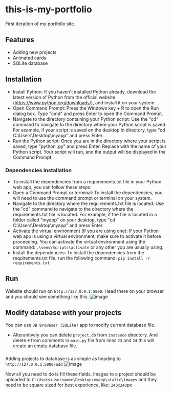 # this-is-my-portfolio
First iteration of my portfolio site. 

## Features
- Adding new projects
- Animated cards
- SQLite database

## Installation
- Install Python: If you haven't installed Python already, download the latest version of Python from the official website (https://www.python.org/downloads/), and install it on your system.
- Open Command Prompt: Press the Windows key + R to open the Run dialog box. Type "cmd" and press Enter to open the Command Prompt.
- Navigate to the directory containing your Python script: Use the "cd" command to navigate to the directory where your Python script is saved. For example, if your script is saved on the desktop in directory, type "cd C:\Users<username>\Desktop\myapp" and press Enter.
- Run the Python script: Once you are in the directory where your script is saved, type "python <filename>.py" and press Enter. Replace <filename> with the name of your Python script. Your script will run, and the output will be displayed in the Command Prompt.

### Dependencies installation
- To install the dependencies from a requirements.txt file in your Python web app, you can follow these steps:
- Open a Command Prompt or terminal: To install the dependencies, you will need to use the command prompt or terminal on your system.
- Navigate to the directory where the requirements.txt file is located: Use the "cd" command to navigate to the directory where the requirements.txt file is located. For example, if the file is located in a folder called "myapp" on your desktop, type "cd C:\Users<username>\Desktop\myapp" and press Enter.
- Activate the virtual environment (if you are using one): If your Python web app is using a virtual environment, make sure to activate it before proceeding. You can activate the virtual environment using the command: ``` .\venv\Scripts\activate ``` or any other you are usually using.
- Install the dependencies: To install the dependencies from the requirements.txt file, run the following command: ``` pip install -r requirements.txt ```

## Run
Website should run on ``` http://127.0.0.1:5000 ```. Head there on your browser and you should see something like this:
![image](https://user-images.githubusercontent.com/106775028/226760833-5410e84c-2f4f-4f68-8c4d-1c4b8b136b77.png)

## Modify database with your projects 
You can use ```DB Broweser (SQLite)``` app to modify current database file.
- Alterantively you can delete ```project.db``` from ```instance``` directory. And delete `#` from comments in `main.py` file from lines `23` and `24` this will create an empty database file.
### 
Adding projects to database is as simple as heading to `http://127.0.0.1:5000/add`
![image](https://user-images.githubusercontent.com/106775028/226761620-d35da6b5-5501-4371-bbe1-f07f2be9d9bf.png)

Now all you need to do is fill these fields. Images to a project should be uploaded to `C:\Users<username>\Desktop\myapp\static\images` and they need to be square sized for best experience, like: `240x240`px
